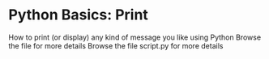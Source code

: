  # Python Basics: Print
 How to print (or display) any kind of message you like using Python
 Browse the file  for more details
 Browse the file script.py for more details
